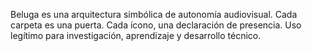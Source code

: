 Beluga es una arquitectura simbólica de autonomía audiovisual. Cada carpeta es una puerta. Cada ícono, una declaración de presencia. Uso legítimo para investigación, aprendizaje y desarrollo técnico.